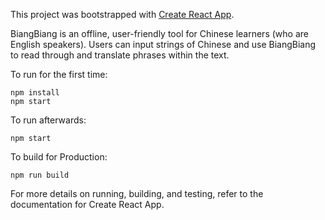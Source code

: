 This project was bootstrapped with [Create React App](https://github.com/facebookincubator/create-react-app).

BiangBiang is an offline, user-friendly tool for Chinese learners (who are English speakers). Users can input strings of Chinese and use BiangBiang to read through and translate phrases within the text.

To run for the first time:
```
npm install
npm start
```
To run afterwards:
```
npm start
```
To build for Production:
```
npm run build
```

For more details on running, building, and testing, refer to the documentation for Create React App.
